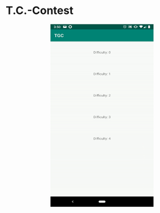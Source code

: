 # T.C.-Contest

<p align="center">
    <img src="https://github.com/KirillVolkov/T.C.-Contest/blob/master/sample.gif" width="270" height="480" />
</p>
